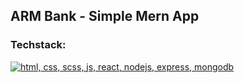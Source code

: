 ## ARM Bank - Simple Mern App

### Techstack: 
[![html, css, scss, js, react, nodejs, express, mongodb](https://skillicons.dev/icons?i=html,css,scss,js,react,nodejs,express,mongodb)]()

